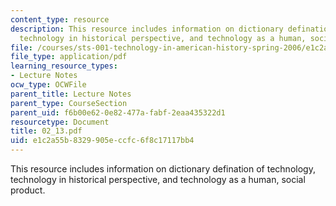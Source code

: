 ```yaml
---
content_type: resource
description: This resource includes information on dictionary defination of technology,
  technology in historical perspective, and technology as a human, social product.
file: /courses/sts-001-technology-in-american-history-spring-2006/e1c2a55b8329905eccfc6f8c17117bb4_02_13.pdf
file_type: application/pdf
learning_resource_types:
- Lecture Notes
ocw_type: OCWFile
parent_title: Lecture Notes
parent_type: CourseSection
parent_uid: f6b00e62-0e82-477a-fabf-2eaa435322d1
resourcetype: Document
title: 02_13.pdf
uid: e1c2a55b-8329-905e-ccfc-6f8c17117bb4
---
```

This resource includes information on dictionary defination of technology, technology in historical perspective, and technology as a human, social product.

